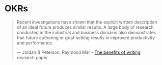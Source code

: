 # OKRs

> Recent investigations have shown that the explicit written description of an ideal future produces similar results. A large body of research conducted in the industrial and business domains also demonstrates that future authoring or goal-setting results in improved productivity and performance.
>
> -- Jordan B Peterson, Raymond Mar - [The benefits of writing](https://selfauthoring.blob.core.windows.net/media/Default/Pdf/WritingBenefits.pdf) research paper
